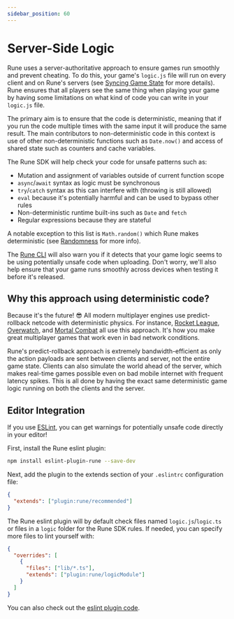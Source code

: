 ```yaml
---
sidebar_position: 60
---
```


# Server-Side Logic

Rune uses a server-authoritative approach to ensure games run smoothly and prevent cheating. To do this, your game's `logic.js` file will run on every client and on Rune's servers (see [Syncing Game State](../how-it-works/syncing-game-state) for more details). Rune ensures that all players see the same thing when playing your game by having some limitations on what kind of code you can write in your `logic.js` file.

The primary aim is to ensure that the code is deterministic, meaning that if you run the code multiple times with the same input it will produce the same result. The main contributors to non-deterministic code in this context is use of other non-deterministic functions such as `Date.now()` and access of shared state such as counters and cache variables.

The Rune SDK will help check your code for unsafe patterns such as:

- Mutation and assignment of variables outside of current function scope
- `async`/`await` syntax as logic must be synchronous
- `try`/`catch` syntax as this can interfere with  (throwing is still allowed)
- `eval` because it's potentially harmful and can be used to bypass other rules
- Non-deterministic runtime built-ins such as `Date` and `fetch`
- Regular expressions because they are stateful

A notable exception to this list is `Math.random()` which Rune makes deterministic (see [Randomness](randomness.md) for more info).

The [Rune CLI](publishing/cli.md) will also warn you if it detects that your game logic seems to be using potentially unsafe code when uploading. Don't worry, we'll also help ensure that your game runs smoothly across devices when testing it before it's released.

## Why this approach using deterministic code?

Because it's the future! 😎 All modern multiplayer engines use predict-rollback netcode with deterministic physics. For instance, [Rocket League](https://www.youtube.com/watch?v=ueEmiDM94IE&t=1416s), [Overwatch](https://www.youtube.com/watch?v=zrIY0eIyqmI), and [Mortal Combat](https://www.youtube.com/watch?v=7jb0FOcImdg) all use this approach. It's how you make great multiplayer games that work even in bad network conditions.

Rune's predict-rollback approach is extremely bandwidth-efficient as only the action payloads are sent between clients and server, not the entire game state. Clients can also simulate the world ahead of the server, which makes real-time games possible even on bad mobile internet with frequent latency spikes. This is all done by having the exact same deterministic game logic running on both the clients and the server.

## Editor Integration

If you use [ESLint](https://eslint.org/), you can get warnings for potentially unsafe code directly in your editor!

First, install the Rune eslint plugin:

```bash
npm install eslint-plugin-rune --save-dev
```

Next, add the plugin to the extends section of your `.eslintrc` configuration file:

```json
{
  "extends": ["plugin:rune/recommended"]
}
```

The Rune eslint plugin will by default check files named `logic.js`/`logic.ts` or files in a `logic` folder for the Rune SDK rules. If needed, you can specify more files to lint yourself with:

```json
{
  "overrides": [
    {
      "files": ["lib/*.ts"],
      "extends": ["plugin:rune/logicModule"]
    }
  ]
}
```

You can also check out the [eslint plugin code](https://github.com/rune/rune/tree/staging/packages/eslint-plugin-rune).
